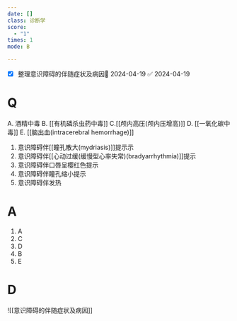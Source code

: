 ```yaml
---
date: []
class: 诊断学
score:
  - "1"
times: 1
mode: B

--- 
```

- [x] 整理意识障碍的伴随症状及病因📅 2024-04-19 ✅ 2024-04-19


# Q
A. 酒精中毒 
B. [[有机磷杀虫药中毒]]
C.[[颅内高压(颅内压增高)]]
D. [[一氧化碳中毒]]
E. [[脑出血(intracerebral hemorrhage)]]

1. 意识障碍伴[[瞳孔散大(mydriasis)]]提示示
2. 意识障碍伴[[心动过缓(缓慢型心率失常)(bradyarrhythmia)]]提示
3. 意识障碍伴口唇呈樱红色提示
4. 意识障碍伴瞳孔缩小提示
5. 意识障碍伴发热

# A

1. A
2. C
3. D
4. B
5. E



# D
![[意识障碍的伴随症状及病因]]